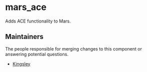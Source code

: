 mars_ace
===========
Adds ACE functionality to Mars.

## Maintainers
The people responsible for merging changes to this component or answering potential questions.
- [Kingsley](https://github.com/jameslkingsley)
